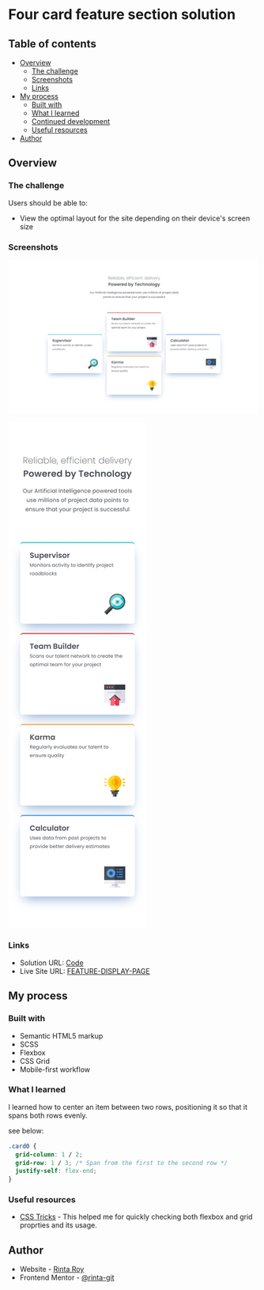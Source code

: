# Four card feature section solution 

## Table of contents

- [Overview](#overview)
  - [The challenge](#the-challenge)
  - [Screenshots](#screenshots)
  - [Links](#links)
- [My process](#my-process)
  - [Built with](#built-with)
  - [What I learned](#what-i-learned)
  - [Continued development](#continued-development)
  - [Useful resources](#useful-resources)
- [Author](#author)

## Overview

### The challenge

Users should be able to:

- View the optimal layout for the site depending on their device's screen size

### Screenshots

![Desktop View](./screenshorts/dView.jpeg)

![Mobile View](./screenshorts/mView.jpeg)


### Links

- Solution URL: [Code](https://github.com/rinta-git/FEATURE-DISPLAY-PAGE/blob/main/index.html)
- Live Site URL: [FEATURE-DISPLAY-PAGE](https://rinta-git.github.io/FEATURE-DISPLAY-PAGE/)

## My process

### Built with

- Semantic HTML5 markup
- SCSS
- Flexbox
- CSS Grid
- Mobile-first workflow


### What I learned

I learned how to center an item between two rows, positioning it so that it spans both rows evenly.

see below:


```css
.card0 {
  grid-column: 1 / 2; 
  grid-row: 1 / 3; /* Span from the first to the second row */
  justify-self: flex-end;
}
```

### Useful resources

- [CSS Tricks](https://css-tricks.com/snippets/css/a-guide-to-flexbox/) - This helped me for quickly checking both flexbox and grid proprties and its usage.

## Author

- Website - [Rinta Roy](https://www.linkedin.com/in/rinta-roy)
- Frontend Mentor - [@rinta-git](https://www.frontendmentor.io/profile/rinta-git)
